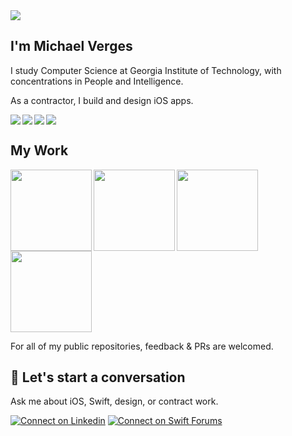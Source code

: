 <img src=https://raw.githubusercontent.com/maustinstar/maustinstar/master/profile-banner.png />

## I'm Michael Verges

I study Computer Science at Georgia Institute of Technology, with concentrations in People and Intelligence.

As a contractor, I build and design iOS apps.

<a href="https://github.com/maustinstar/resume">
  <img src="https://img.shields.io/badge/Read%20my-Resume-687581.svg" align="left" />
</a>
<a href="https://devpost.com/maustinstar">
  <img src="https://img.shields.io/badge/View%20my-Devpost-5075A2.svg" align="left" />
</a>
<a href="https://www.linkedin.com/in/michaelverges">
  <img src="https://img.shields.io/badge/Connect%20on-Linkedin-5176B1.svg" align="left" />
</a>
<a href="https://forums.swift.org/u/maustinstar">
  <img src="https://img.shields.io/badge/Connect%20on-Swift%20Forums-DE5C43.svg" />
</a>

## My Work

<img align="left" src="https://github-readme-stats.vercel.app/api/top-langs/?username=maustinstar&layout=compact" height=130 />
<a href="https://github.com/maustinstar/swiftui-drawer">
  <img src="https://github-readme-stats.vercel.app/api/pin/?username=maustinstar&repo=swiftui-drawer" height=130 />
</a>

<a href="https://github.com/maustinstar/shiny">
  <img src="https://github-readme-stats.vercel.app/api/pin/?username=maustinstar&repo=shiny" height=130 align="left" />
</a>
<a href="https://github.com/maustinstar/liquid">
  <img src="https://github-readme-stats.vercel.app/api/pin/?username=maustinstar&repo=liquid" height=130 />
</a>

For all of my public repositories, feedback & PRs are welcomed.

## 💬 Let's start a conversation

Ask me about iOS, Swift, design, or contract work.

[![Connect on Linkedin](https://img.shields.io/badge/Connect%20on-Linkedin-5176B1.svg)](https://www.linkedin.com/in/michaelverges)
[![Connect on Swift Forums](https://img.shields.io/badge/Connect%20on-Swift%20Forums-DE5C43.svg)](https://forums.swift.org/u/maustinstar)

<!--
**maustinstar/maustinstar** is a ✨ _special_ ✨ repository because its `README.md` (this file) appears on your GitHub profile.

Here are some ideas to get you started:

- 🔭 I’m currently working on ...
- 🌱 I’m currently learning ...
- 👯 I’m looking to collaborate on ...
- 🤔 I’m looking for help with ...
- 💬 Ask me about ...
- 📫 How to reach me: ...
- 😄 Pronouns: ...
- ⚡ Fun fact: ...
-->
